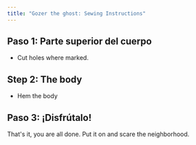 ```yaml
---
title: "Gozer the ghost: Sewing Instructions"
---
```


## Paso 1: Parte superior del cuerpo

- Cut holes where marked.

## Step 2: The body

- Hem the body

## Paso 3: ¡Disfrútalo!

That's it, you are all done. Put it on and scare the neighborhood.
